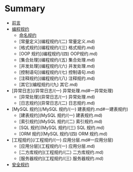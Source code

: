 # Summary

* [前言](README.md)
* [编程规约](编程规约/\(一\)命名规约.md#ming-ming-gui-yue)
  * [命名规约](编程规约/\(一\)命名规约.md)
  * [常量定义](编程规约/(二) 常量定义.md)
  * [格式规约](编程规约/(三) 格式规约.md)
  * [OOP 规约](编程规约/(四) OOP规约.md)
  * [集合处理](编程规约/(五) 集合处理.md)
  * [并发处理](编程规约/(六) 并发处理.md)
  * [控制语句](编程规约/(七) 控制语句.md)
  * [注释规约](编程规约/(八) 注释规约.md)
  * [其它](编程规约/(九) 其它.md)
* [异常日志](/异常日志/(一) 异常处理.md#一异常处理)
  * [异常处理](异常日志/(一) 异常处理.md)
  * [日志规约](异常日志/(二) 日志规约.md)
* [MySQL 规约](/MySQL 规约/(一) 建表规约.md#一建表规约)
  * [建表规约](MySQL 规约/(一) 建表规约.md)
  * [索引规约](MySQL 规约/(二) 索引规约.md)
  * [SQL 规约](MySQL 规约/(三) SQL 规约.md)
  * [ORM 规约](MySQL 规约/(四) ORM 规约.md)
* [工程规约](/工程规约/(一) 应用分层.md#一应用分层)
  * [应用分层](工程规约/(一) 应用分层.md)
  * [二方库规约](工程规约/(二) 二方库规约.md)
  * [服务器规约](工程规约/(三) 服务器规约.md)
* [安全规约](安全规约/安全规约.md)

